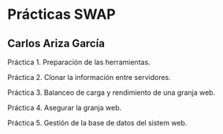 # Prácticas SWAP
## Carlos Ariza García  

Práctica 1. Preparación de las herramientas.

Práctica 2. Clonar la información entre servidores.

Práctica 3. Balanceo de carga y rendimiento de una granja web.

Práctica 4. Asegurar la granja web.

Práctica 5. Gestión de la base de datos del sistem web.
